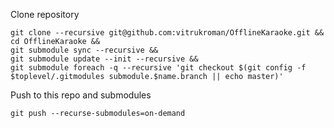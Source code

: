 Clone repository
```
git clone --recursive git@github.com:vitrukroman/OfflineKaraoke.git &&
cd OfflineKaraoke &&
git submodule sync --recursive &&
git submodule update --init --recursive &&
git submodule foreach -q --recursive 'git checkout $(git config -f $toplevel/.gitmodules submodule.$name.branch || echo master)'
```

Push to this repo and submodules
```
git push --recurse-submodules=on-demand
```
